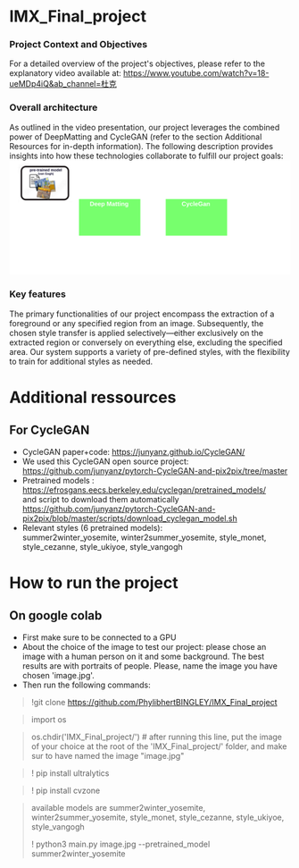 # IMX_Final_project
### Project Context and Objectives
For a detailed overview of the project's objectives, please refer to the explanatory video available at: https://www.youtube.com/watch?v=18-ueMDp4iQ&ab_channel=杜克

### Overall architecture
As outlined in the video presentation, our project leverages the combined power of DeepMatting and CycleGAN (refer to the section Additional Resources for in-depth information). The following description provides insights into how these technologies collaborate to fulfill our project goals:
![architecture of the project](./img/archi.png)

### Key features
The primary functionalities of our project encompass the extraction of a foreground or any specified region from an image. Subsequently, the chosen style transfer is applied selectively—either exclusively on the extracted region or conversely on everything else, excluding the specified area. Our system supports a variety of pre-defined styles, with the flexibility to train for additional styles as needed.

# Additional ressources
## For CycleGAN
- CycleGAN paper+code: https://junyanz.github.io/CycleGAN/
- We used this CycleGAN open source project: https://github.com/junyanz/pytorch-CycleGAN-and-pix2pix/tree/master
- Pretrained models : https://efrosgans.eecs.berkeley.edu/cyclegan/pretrained_models/  
and script to download them automatically https://github.com/junyanz/pytorch-CycleGAN-and-pix2pix/blob/master/scripts/download_cyclegan_model.sh
- Relevant styles (6 pretrained models):  
summer2winter_yosemite, winter2summer_yosemite, style_monet, style_cezanne, style_ukiyoe, style_vangogh

# How to run the project
## On google colab
- First make sure to be connected to a GPU
- About the choice of the image to test our project: please chose an image with a human person on it and some background. The best results are with portraits of people. Please, name the image you have chosen 'image.jpg'. 
- Then run the following commands:
  
> !git clone https://github.com/PhylibhertBINGLEY/IMX_Final_project 

> import os 

> os.chdir('IMX_Final_project/')  # after running this line, put the image of your choice at the root of the 'IMX_Final_project/' folder, and make sur to have named the image "image.jpg"

> ! pip install ultralytics 

> ! pip install cvzone 

> available models are summer2winter_yosemite, winter2summer_yosemite, style_monet, style_cezanne, style_ukiyoe, style_vangogh 
>
> ! python3 main.py image.jpg --pretrained_model summer2winter_yosemite





